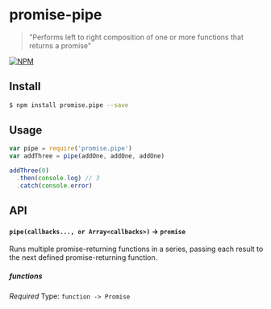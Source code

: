 # promise-pipe
> "Performs left to right composition of one or more functions that returns a promise"


[![NPM][promise-pipe-icon]][promise-pipe-url]

## Install

```sh
$ npm install promise.pipe --save
```

## Usage

```js
var pipe = require('promise.pipe')
var addThree = pipe(addOne, addOne, addOne)

addThree(0)
  .then(console.log) // 3
  .catch(console.error)
```

## API

#### `pipe(callbacks..., or Array<callbacks>)` -> `promise`

Runs multiple promise-returning functions in a series, passing each result to the next defined promise-returning function.  

##### functions

*Required*
Type: `function -> Promise`  


[promise-pipe-icon]: https://nodei.co/npm/promise.pipe.png?downloads=true
[promise-pipe-url]: https://npmjs.org/package/promise.pipe
